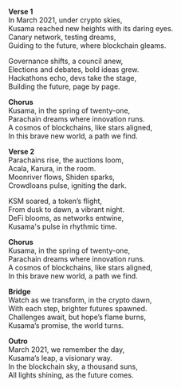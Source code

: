 **Verse 1**\
In March 2021, under crypto skies,\
Kusama reached new heights with its daring eyes.\
Canary network, testing dreams,\
Guiding to the future, where blockchain gleams.

Governance shifts, a council anew,\
Elections and debates, bold ideas grew.\
Hackathons echo, devs take the stage,\
Building the future, page by page.

**Chorus**\
Kusama, in the spring of twenty-one,\
Parachain dreams where innovation runs.\
A cosmos of blockchains, like stars aligned,\
In this brave new world, a path we find.

**Verse 2**\
Parachains rise, the auctions loom,\
Acala, Karura, in the room.\
Moonriver flows, Shiden sparks,\
Crowdloans pulse, igniting the dark.

KSM soared, a token’s flight,\
From dusk to dawn, a vibrant night.\
DeFi blooms, as networks entwine,\
Kusama's pulse in rhythmic time.

**Chorus**\
Kusama, in the spring of twenty-one,\
Parachain dreams where innovation runs.\
A cosmos of blockchains, like stars aligned,\
In this brave new world, a path we find.

**Bridge**\
Watch as we transform, in the crypto dawn,\
With each step, brighter futures spawned.\
Challenges await, but hope’s flame burns,\
Kusama’s promise, the world turns.

**Outro**\
March 2021, we remember the day,\
Kusama’s leap, a visionary way.\
In the blockchain sky, a thousand suns,\
All lights shining, as the future comes.
